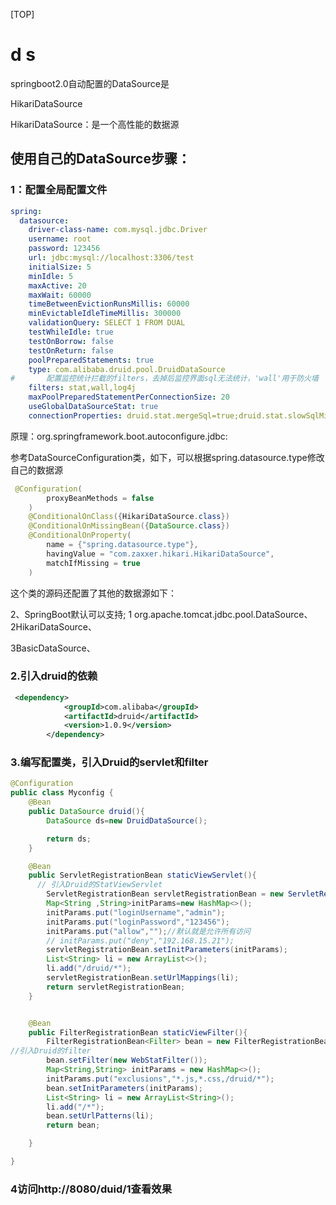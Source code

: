[TOP]

# d s #

springboot2.0自动配置的DataSource是

HikariDataSource

HikariDataSource：是一个高性能的数据源

## 使用自己的DataSource步骤：

### 1：配置全局配置文件

```yml
spring:
  datasource:
    driver-class-name: com.mysql.jdbc.Driver
    username: root
    password: 123456
    url: jdbc:mysql://localhost:3306/test
    initialSize: 5
    minIdle: 5
    maxActive: 20
    maxWait: 60000
    timeBetweenEvictionRunsMillis: 60000
    minEvictableIdleTimeMillis: 300000
    validationQuery: SELECT 1 FROM DUAL
    testWhileIdle: true
    testOnBorrow: false
    testOnReturn: false
    poolPreparedStatements: true
    type: com.alibaba.druid.pool.DruidDataSource
#       配置监控统计拦截的filters，去掉后监控界面sql无法统计，'wall'用于防火墙
    filters: stat,wall,log4j
    maxPoolPreparedStatementPerConnectionSize: 20
    useGlobalDataSourceStat: true
    connectionProperties: druid.stat.mergeSql=true;druid.stat.slowSqlMillis=500
```

原理：org.springframework.boot.autoconfigure.jdbc:

参考DataSourceConfiguration类，如下，可以根据spring.datasource.type修改自己的数据源

````java
 @Configuration(
        proxyBeanMethods = false
    )
    @ConditionalOnClass({HikariDataSource.class})
    @ConditionalOnMissingBean({DataSource.class})
    @ConditionalOnProperty(
        name = {"spring.datasource.type"},
        havingValue = "com.zaxxer.hikari.HikariDataSource",
        matchIfMissing = true
    )
````

这个类的源码还配置了其他的数据源如下：	

2、SpringBoot默认可以支持;
 1 org.apache.tomcat.jdbc.pool.DataSource、2HikariDataSource、

3BasicDataSource、



### 2.引入druid的依赖

```xml
 <dependency>
            <groupId>com.alibaba</groupId>
            <artifactId>druid</artifactId>
            <version>1.0.9</version>
        </dependency>
```

### 3.编写配置类，引入Druid的servlet和filter

```java
@Configuration
public class Myconfig {
    @Bean
    public DataSource druid(){
        DataSource ds=new DruidDataSource();

        return ds;
    }

    @Bean
    public ServletRegistrationBean staticViewServlet(){
      // 引入Druid的StatViewServlet
        ServletRegistrationBean servletRegistrationBean = new ServletRegistrationBean(new StatViewServlet());
        Map<String ,String>initParams=new HashMap<>();
        initParams.put("loginUsername","admin");
        initParams.put("loginPassword","123456");
        initParams.put("allow","");//默认就是允许所有访问
        // initParams.put("deny","192.168.15.21");
        servletRegistrationBean.setInitParameters(initParams);
        List<String> li = new ArrayList<>();
        li.add("/druid/*");
        servletRegistrationBean.setUrlMappings(li);
        return servletRegistrationBean;
    }


    @Bean
    public FilterRegistrationBean staticViewFilter(){
        FilterRegistrationBean<Filter> bean = new FilterRegistrationBean<>();
//引入Druid的filter
        bean.setFilter(new WebStatFilter());
        Map<String,String> initParams = new HashMap<>();
        initParams.put("exclusions","*.js,*.css,/druid/*");
        bean.setInitParameters(initParams);
        List<String> li = new ArrayList<String>();
        li.add("/*");
        bean.setUrlPatterns(li);
        return bean;

    }

}
```



### 4访问http://8080/duid/1查看效果

